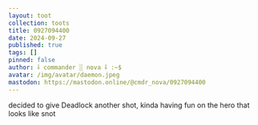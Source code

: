 ```yaml
---
layout: toot
collection: toots
title: 0927094400
date: 2024-09-27
published: true
tags: []
pinned: false
author: ⸸ commander ░ nova ⸸ :~$
avatar: /img/avatar/daemon.jpeg
mastodon: https://mastodon.online/@cmdr_nova/0927094400
---
```


decided to give Deadlock another shot, kinda having fun on the hero that looks like snot

